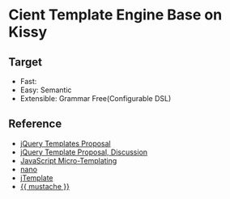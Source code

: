 Cient Template Engine Base on Kissy
===================================

Target
------
 * Fast:
 * Easy: Semantic
 * Extensible: Grammar Free(Configurable DSL)

Reference
---------
 * [jQuery Templates Proposal](http://wiki.github.com/nje/jquery/jquery-templates-proposal)
 * [jQuery Template Proposal, Discussion](http://forum.jquery.com/topic/jquery-templates-proposal)
 * [JavaScript Micro-Templating](http://ejohn.org/blog/javascript-micro-templating/)
 * [nano](http://github.com/trix/nano/blob/master/jquery.nano.js)
 * [jTemplate](http://plugins.jquery.com/project/jTemplates)
 * [{{ mustache }}](http://mustache.github.com/)
